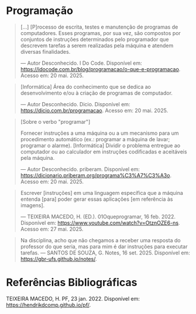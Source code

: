# Programação

>[...] [P]rocesso de escrita, testes e manutenção de programas de computadores. Esses programas, por sua vez, são compostos por conjuntos de instruções determinados pelo programador que descrevem tarefas a serem realizadas pela máquina e atendem diversas finalidades.
>
>— Autor Desconhecido. I Do Code. Disponível em: <https://idocode.com.br/blog/programacao/o-que-e-programacao>. Acesso em: 20 mai. 2025.

>[Informática] Área do conhecimento que se dedica ao desenvolvimento e/ou à criação de programas de computador.
>
>— Autor Desconhecido. Dicio. Disponível em: <https://dicio.com.br/programacao>. Acesso em: 20 mai. 2025.

>[Sobre o verbo "programar"]
>
>Fornecer instruções a uma máquina ou a um mecanismo para um procedimento automático (ex.: programar a máquina de lavar; programar o alarme).
>[Informática] Dividir o problema entregue ao computador ou ao calculador em instruções codificadas e aceitáveis pela máquina.
>
>— Autor Desconhecido. priberam. Disponível em: <https://dicionario.priberam.org/programa%C3%A7%C3%A3o>. Acesso em: 20 mai. 2025.

>Escrever [instruções] em uma linguagem específica que a máquina entenda [para] poder gerar essas aplicações [em referência às imagens].
>
>— TEIXEIRA MACEDO, H. (ED.). 01Oqueprogramar, 16 feb. 2022. Disponível em: <https://www.youtube.com/watch?v=OtznOZE6-ns>. Acesso em: 27 mai. 2025.

>Na disciplina, acho que não chegamos a receber uma resposta do professor do que seria, mas para mim é dar instruções para executar tarefas.
>— SANTOS DE SOUZA, G. Notes, 16 set. 2025. Disponível em: <https://gbr-ufs.github.io/notes/>.

# Referências Bibliográficas

TEIXEIRA MACEDO, H. PF, 23 jan. 2022. Disponível em: <https://hendrikdcomp.github.io/pf/>.
